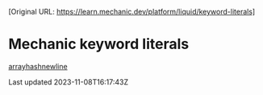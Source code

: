 [Original URL: https://learn.mechanic.dev/platform/liquid/keyword-literals]

# Mechanic keyword literals

[array](/platform/liquid/keyword-literals/array)[hash](/platform/liquid/keyword-literals/hash)[newline](/platform/liquid/keyword-literals/newline)

Last updated 2023-11-08T16:17:43Z
